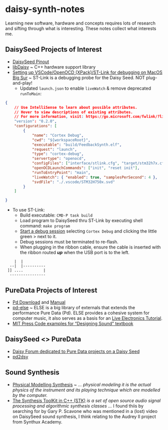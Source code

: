 # daisy-synth-notes

Learning new software, hardware and concepts requires lots of research and sifting through what is interesting. These notes collect what interests me.

## DaisySeed Projects of Interest

- [DaisySeed Pinout](https://images.squarespace-cdn.com/content/v1/58d03fdc1b10e3bf442567b8/1638921637961-UEMNQ2S8CS4V1M040IVQ/Daisy_Seed_pinout.png)
- [libDaisy](https://electro-smith.github.io/libDaisy/index.html) ~ C++ hardware support library
- [Setting up VSCode/OpenOCD (XPack)/ST-Link for debugging on MacOS Big Sur](https://forum.pedalpcb.com/threads/setting-up-vscode-openocd-xpack-st-link-for-debugging-on-macos-big-sur.4861/) ~ ST-Link is a debugging probe for the Daisy Seed. NOT plug-and-play!
    - Updated `launch.json` to enable `liveWatch` & remove deprecated `runToMain`:
```json
{
    // Use IntelliSense to learn about possible attributes.
    // Hover to view descriptions of existing attributes.
    // For more information, visit: https://go.microsoft.com/fwlink/?linkid=830387
    "version": "0.2.0",
    "configurations": [
        {
            "name": "Cortex Debug",
            "cwd": "${workspaceRoot}",
            "executable": "build/FeedbackSynth.elf",
            "request": "launch",
            "type": "cortex-debug",
            "servertype": "openocd",
            "configFiles": ["interface/stlink.cfg", "target/stm32h7x.cfg"],
            "openOCDLaunchCommands": ["init", "reset init"],
            "runToEntryPoint": "main",
            "liveWatch": { "enabled": true, "samplesPerSecond": 4 },
            "svdFile": "./.vscode/STM32H750x.svd"
        }
    ]

}
``` 
- To use ST-Link:
    - Build executable: `CMD-P task build`
    - Load program to DaisySeed thru ST-Link by executing shell command: `make program`
    - [Start a debug session](https://code.visualstudio.com/docs/editor/debugging#_launch-configurations) selecting `Cortex Debug` and clicking the little green > next to it.
    - Debug sessions must be terminated to re-flash.
    - When plugging in the ribbon cable, ensure the cable is inserted with the ribbon routed **_up_** when the USB port is to the left.

```
    |  |
  --|  |----------
 ]] ....         |
  ----------------
```

## PureData Projects of Interest

- [Pd Download](http://msp.ucsd.edu/software.html) and [Manual](http://msp.ucsd.edu/Pd_documentation/index.htm)
- [pd-else](https://github.com/porres/pd-else/?tab=readme-ov-file) ~ ELSE is a big library of externals that extends the performance Pure Data (Pd). ELSE provides a cohesive system for computer music, it also serves as a basis for an [Live Electronics Tutorial]().
- [MIT Press Code examples for “Designing Sound” textbook](https://mitp-content-server.mit.edu/books/content/sectbyfn/books_pres_0/8375/designing_sound.zip/chapter09.html)

## DaisySeed <> PureData

- [Daisy Forum dedicated to Pure Data projects on a Daisy Seed](https://forum.electro-smith.com/t/pure-data/110)
- [pd2dsy](https://github.com/electro-smith/pd2dsy)

## Sound Synthesis

- [Physical Modelling Synthesis](https://ccrma.stanford.edu/software/clm/compmus/clm-tutorials/pm.html) ~ _... physical modeling it is the actual physics of the instrument and its playing technique which are modelled by the computer._
- [The Synthesis ToolKit in C++ (STK)](https://ccrma.stanford.edu/software/stk/) _is a set of open source audio signal processing and algorithmic synthesis classes ..._ I found thiis by searching for by Gary P. Scavone who was mentioned in a (lost) video on DaisySeed sound synthesis, I think relating to the Audrey II project from Synthux Academy.
